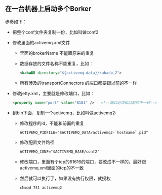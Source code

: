 ## 在一台机器上启动多个Borker

步奏如下：

- 把整个conf文件夹复制一份，比如叫做conf2

- 修改里面的activemq.xml文件

  - 里面的brokerName 不能跟原来的重复

  - 数据存放的文件名称不能重复，比如：

    ```xml
    <kahaDB directory="${activemq.data}/kahadb_2">
    ```

  - 所有涉及的transportConnectors 的端口都要跟以前的不一样

- 修改jetty.xml，主要就是修改端口，比如：

  ```xml
  <property name="port" value="8181" />   <!--端口必须和以前的不一样-->
  ```

- 到bin下面，复制一个activemq，比如叫做activemq2:

  - 修改程序的id，不能和前面的重复

    ```xml
    ACTIVEMQ_PIDFILE="$ACTIVEMQ_DATA/activemq2-`hostname`.pid"
    ```

  - 修改配置文件路径

    ```xml
    ACTIVEMQ_CONF="$ACTIVEMQ_BASE/conf2"
    ```

  - 修改端口，里面有个tcp的61616的端口，要改成不一样的，最好跟activemq.xml里面的tcp的不一致

  - 然后就可以执行了，如果没有执行权限，就授权

    ```shell
    chmod 751 activemq2
    ```

    ​